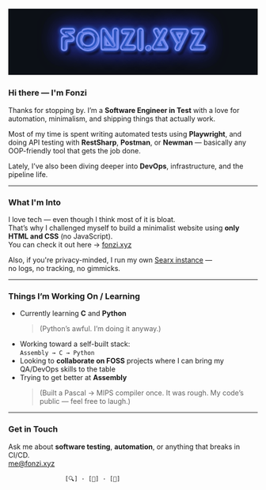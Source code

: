 <p align="center">
  <a href="https://fonzi.xyz">
    <img src="https://github.com/fonzi/fonzi.xyz/raw/main/fonzi.gif"/>
  </a>
</p>


### Hi there — I'm Fonzi

Thanks for stopping by. I’m a **Software Engineer in Test** with a love for automation, minimalism, and shipping things that actually work.

Most of my time is spent writing automated tests using **Playwright**, and doing API testing with **RestSharp**, **Postman**, or **Newman** — basically any OOP-friendly tool that gets the job done.

Lately, I’ve also been diving deeper into **DevOps**, infrastructure, and the pipeline life.

---

### What I'm Into

I love tech — even though I think most of it is bloat.  
That’s why I challenged myself to build a minimalist website using **only HTML and CSS** (no JavaScript).  
You can check it out here → [fonzi.xyz](https://fonzi.xyz)

Also, if you're privacy-minded, I run my own [Searx instance](https://searx.fonzi.xyz) —  
no logs, no tracking, no gimmicks.

---

### Things I’m Working On / Learning

- Currently learning **C** and **Python**  
  > (Python’s awful. I’m doing it anyway.)
- Working toward a self-built stack:  
  `Assembly → C → Python`
- Looking to **collaborate on FOSS** projects where I can bring my QA/DevOps skills to the table
- Trying to get better at **Assembly**  
  > (Built a Pascal → MIPS compiler once. It was rough. My code’s public — feel free to laugh.)

---

### Get in Touch

Ask me about **software testing**, **automation**, or anything that breaks in CI/CD.  
me@fonzi.xyz



                    [🔍] · [🐛] · [🚢]


